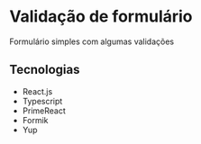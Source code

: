 # Validação de formulário
Formulário simples com algumas validações

## Tecnologias
* React.js
* Typescript
* PrimeReact
* Formik
* Yup

